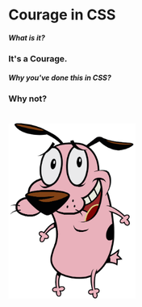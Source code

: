 # Courage in CSS
#### *What is it?*
### It's a Courage.
#### *Why you've done this in CSS?*
### Why not?
#
<img src="https://raw.githubusercontent.com/WojciechZaremba/courageCss/main/courageCss.png" height="50%" width="50%" >

